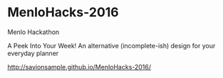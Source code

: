 # MenloHacks-2016
Menlo Hackathon

A Peek Into Your Week!
An alternative (incomplete-ish) design for your everyday planner

http://savionsample.github.io/MenloHacks-2016/
